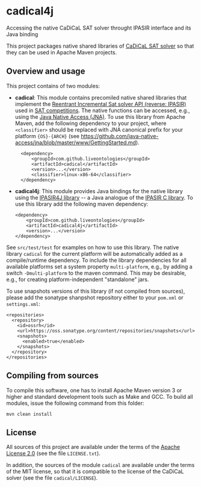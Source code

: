# cadical4j

Accessing the native CaDiCaL SAT solver throught IPASIR interface and its Java binding

This project packages native shared libraries of 
[CaDiCaL SAT solver](https://github.com/arminbiere/cadical) so that they can be
used in Apache Maven projects.

## Overview and usage

This project contains of two modules:

- **cadical**: This module contains precomiled native shared libraries that implement the 
  [Reentrant Incremental Sat solver API (reverse: IPASIR)](https://github.com/biotomas/ipasir)
  used in [SAT competitions](http://www.satcompetition.org).
  The native functions can be accessed, e.g., using the 
  [Java Native Access (JNA)](https://github.com/java-native-access/jna).
  To use this library from Apache Maven, add the following dependency to your project, 
  where `<classifier>` should be replaced with JNA canonical prefix for your platform
  `{OS}-{ARCH}` (see https://github.com/java-native-access/jna/blob/master/www/GettingStarted.md).
  
  ```
	<dependency>
		<groupId>com.github.liveontologies</groupId>
		<artifactId>cadical</artifactId>
		<version>...</version>
		<classifier>linux-x86-64</classifier>
	</dependency>
  ```
  
- **cadical4j**: This module provides Java bindings for the native library using the 
[IPASIR4J library](https://github.com/liveontologies/ipasir4j) -- a Java analogue of
the [IPASIR C library](https://github.com/biotomas/ipasir). To use this library
add the following maven dependency:
	```
	<dependency>
		<groupId>com.github.liveontologies</groupId>
		<artifactId>cadical4j</artifactId>
		<version>...</version>
	</dependency>
	```
See `src/test/test` for examples on how to use this library.
The native library `cadical` for the current platform will be automatically added as 
a compile/runtime dependency. To include the library dependencies for all available 
platforms set a system property `multi-platform`, e.g., by adding a switch 
`-Dmulti-platform` to the maven command. This may be desirable, e.g., for creating
platform-independent "standalone" jars.

To use snapshots versions of this library (if not compiled from sources), please add
the sonatype shanpshot repository either to your `pom.xml` or `settings.xml`:
```
<repositories>
  <repository>
    <id>ossrh</id>
    <url>https://oss.sonatype.org/content/repositories/snapshots</url>
    <snapshots>
      <enabled>true</enabled>
    </snapshots>			
  </repository>
</repositories>
```

## Compiling from sources

To compile this software, one has to install Apache Maven version 3 or higher
and standard development tools such as Make and GCC. To build all modules, issue
the following command from this folder:  
```
mvn clean install
```

## License

All sources of this project are available under the terms of the 
[Apache License 2.0](http://www.apache.org/licenses/LICENSE-2.0)
(see the file `LICENSE.txt`).

In addition, the sources of the module `cadical` are available 
under the terms of the MIT license, so that it is compatible to the 
license of the CaDiCaL solver (see the file `cadical/LICENSE`).
